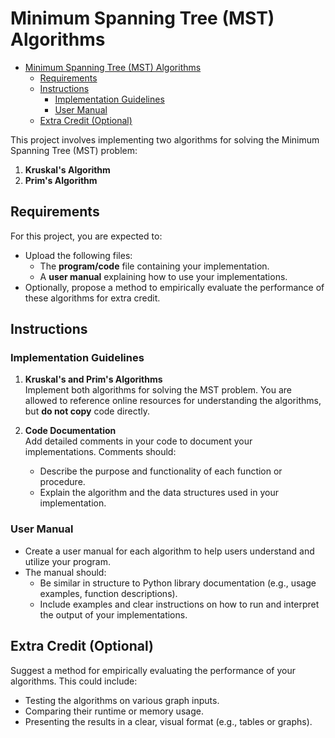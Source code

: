 # Minimum Spanning Tree (MST) Algorithms

<!--toc:start-->

-   [Minimum Spanning Tree (MST) Algorithms](#minimum-spanning-tree-mst-algorithms)
    -   [Requirements](#requirements)
    -   [Instructions](#instructions)
        -   [Implementation Guidelines](#implementation-guidelines)
        -   [User Manual](#user-manual)
    -   [Extra Credit (Optional)](#extra-credit-optional)
    <!--toc:end-->

This project involves implementing two algorithms for solving the Minimum Spanning Tree (MST) problem:

1. **Kruskal's Algorithm**
2. **Prim's Algorithm**

## Requirements

For this project, you are expected to:

-   Upload the following files:
    -   The **program/code** file containing your implementation.
    -   A **user manual** explaining how to use your implementations.
-   Optionally, propose a method to empirically evaluate the performance of these algorithms for extra credit.

## Instructions

### Implementation Guidelines

1. **Kruskal's and Prim's Algorithms**  
   Implement both algorithms for solving the MST problem. You are allowed to reference online resources for understanding the algorithms, but **do not copy** code directly.

2. **Code Documentation**  
   Add detailed comments in your code to document your implementations. Comments should:
    - Describe the purpose and functionality of each function or procedure.
    - Explain the algorithm and the data structures used in your implementation.

### User Manual

-   Create a user manual for each algorithm to help users understand and utilize your program.
-   The manual should:
    -   Be similar in structure to Python library documentation (e.g., usage examples, function descriptions).
    -   Include examples and clear instructions on how to run and interpret the output of your implementations.

## Extra Credit (Optional)

Suggest a method for empirically evaluating the performance of your algorithms. This could include:

-   Testing the algorithms on various graph inputs.
-   Comparing their runtime or memory usage.
-   Presenting the results in a clear, visual format (e.g., tables or graphs).
